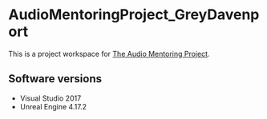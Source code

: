 # AudioMentoringProject_GreyDavenport

This is a project workspace for [The Audio Mentoring Project](http://audiomentoring.com/).

## Software versions

* Visual Studio 2017
* Unreal Engine 4.17.2
